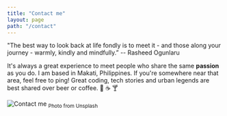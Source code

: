 ```yaml
---
title: "Contact me"
layout: page
path: "/contact"
---
```

"The best way to look back at life fondly is to meet it - and those along your journey - warmly, kindly and mindfully.”
-- Rasheed Ogunlaru 

It's always a great experience to meet people who share the same **passion** as you do. I am based in Makati, Philippines. If you're somewhere near that area, feel free to ping! Great coding, tech stories and urban legends are best shared over beer or coffee. :beer: :coffee: :cocktail:

![Contact me](./1.jpg) <sub>Photo from Unsplash</sub>